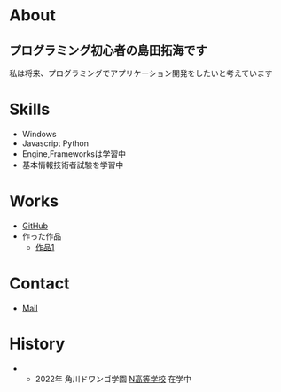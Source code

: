 # About
## プログラミング初心者の島田拓海です  
私は将来、プログラミングでアプリケーション開発をしたいと考えています

# Skills
- Windows
- Javascript Python
- Engine,Frameworksは学習中
- 基本情報技術者試験を学習中

# Works
- [GitHub](https://github.com/FreeFish-pm)
- 作った作品
  - [作品1](https://github.com/FreeFish-pm/assessment)

# Contact
- [Mail](takumi.pm24@gmail.com)

# History
- - 2022年 角川ドワンゴ学園 [N高等学校](https://nnn.ed.jp/) 在学中
